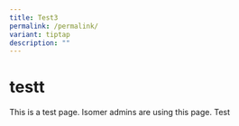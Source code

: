 ```yaml
---
title: Test3
permalink: /permalink/
variant: tiptap
description: ""
---
```

<h1>testt</h1><p>This is a test page. Isomer admins are using this page. Test</p>